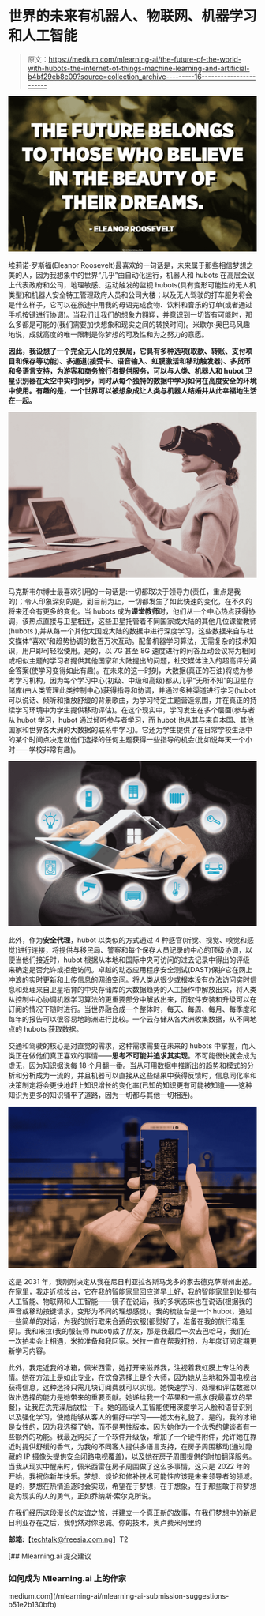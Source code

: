 # 世界的未来有机器人、物联网、机器学习和人工智能

> 原文：<https://medium.com/mlearning-ai/the-future-of-the-world-with-hubots-the-internet-of-things-machine-learning-and-artificial-b4bf29eb8e09?source=collection_archive---------16----------------------->

![](img/f169cd86cc30fb96fa3396ec9a5b07ce.png)

埃莉诺·罗斯福(Eleanor Roosevelt)最喜欢的一句话是，未来属于那些相信梦想之美的人，因为我想象中的世界“几乎”由自动化运行，机器人和 hubots 在高层会议上代表政府和公司，地理敏感、运动触发的监视 hubots(具有变形可能性的无人机类型)和机器人安全特工管理政府人员和公司大楼；以及无人驾驶的打车服务将会是什么样子，它可以在旅途中用我的母语完成食物、饮料和音乐的订单(或者通过手机按键进行协调)。当我们让我们的想象力翱翔，并意识到一切皆有可能时，那么多都是可能的(我们需要加快想象和现实之间的转换时间)。米歇尔·奥巴马风趣地说，成就高度的唯一限制是你梦想的可及性和为之努力的意愿。

**因此，我设想了一个完全无人化的兑换局，它具有多种选项(取款、转账、支付项目和保存等功能)、多通道(接受卡、语音输入、虹膜激活和移动触发器)、多货币和多语言支持，为游客和商务旅行者提供服务，可以与人类、机器人和 hubot 卫星识别器在太空中实时同步，同时从每个独特的数据中学习如何在高度安全的环境中使用。有趣的是，一个世界可以被想象成让人类与机器人结婚并从此幸福地生活在一起。**

![](img/2252ed95e1eb31076ee1ae7b0cba2db4.png)

马克斯韦尔博士最喜欢引用的一句话是:一切都取决于领导力(责任，重点是我的)；令人印象深刻的是，到目前为止，一切都发生了如此快速的变化，在不久的将来还会有更多的变化。当 hubots 成为**课堂教师**时，他们从一个中心热点获得协调，该热点直接与卫星相连，这些卫星托管着不同国家或大陆的其他几位课堂教师(hubots ),并从每一个其他大国或大陆的数据中进行深度学习，这些数据来自与社交媒体“喜欢”和趋势协调的数百万次互动。配备机器学习算法，无需复杂的技术知识，用户即可轻松使用。是的，以 7G 甚至 8G 速度进行的问答互动会议将为相同或相似主题的学习者提供其他国家和大陆提出的问题，社交媒体注入的超高评分黄金答案(使学习变得如此有趣)。在未来的这一时刻，大数据(真正的石油)将成为参考学习机构，因为每个学习中心(初级、中级和高级)都从几乎“无所不知”的卫星存储库(由人类管理此类控制中心)获得指导和协调，并通过多种渠道进行学习(hubot 可以说话、倾听和播放舒缓的背景歌曲，为学习特定主题营造氛围，并在真正的持续学习环境中为学生提供移动评估)。在这个现实中，学习发生在多个层面(参与者从 hubot 学习，hubot 通过倾听参与者学习，而 hubot 也从其与来自本国、其他国家和世界各大洲的大数据的联系中学习)。它还为学生提供了在日常学校生活中的某个时间点决定就他们选择的任何主题获得一些指导的机会(比如说每天一个小时——学校非常有趣)。

![](img/bc71dd1b82eba0387b930caf08e73ea6.png)

此外，作为**安全代理**，hubot 以类似的方式通过 4 种感官(听觉、视觉、嗅觉和感觉)进行连接，将提供与移民局、警察和每个保存人员记录的中心的顶级协调，以便当他们接近时，hubot 根据从本地和国际中央可访问的过去记录中得出的评级来确定是否允许或拒绝访问。卓越的动态应用程序安全测试(DAST)保护它在网上冲浪的实时更新和上传信息的网络空间。将人类从很少或根本没有办法访问实时信息和处理来自卫星培育的中央存储库的大数据趋势的人工操作中解放出来，将人类从控制中心协调机器学习算法的更重要部分中解放出来，而软件安装和升级可以在订阅的情况下随时进行。当世界融合成一个整体时，每天、每周、每月、每季度和每年的报告可以很容易地跨洲进行比较。一个云存储从各大洲收集数据，从不同地点的 hubots 获取数据。

交通和驾驶的核心是对直觉的需求，这种需求需要在未来的 hubots 中掌握，而人类正在做他们真正喜欢的事情——**思考不可能并追求其实现**。不可能很快就会成为虚无，因为知识据说每 18 个月翻一番。当从可用数据中推断出的趋势和模式的分析和分析成为一流的，并且机器可以直接从这些结果中获得反馈时，信息同化率和决策制定将会更快地赶上知识增长的变化率(已知的知识更有可能被知道——这种知识为更多的知识铺平了道路，因为一切都与其他一切相连)。

![](img/e3f4d25f4b0ed9ecfea29e0d05b4ea9f.png)

这是 2031 年，我刚刚决定从我在尼日利亚拉各斯马戈多的家去德克萨斯州出差。在家里，我走近梳妆台，它在我的智能家里回应道早上好，我的智能家里到处都有人工智能、物联网和人工智能——镜子在说话，我的多状态床也在说话(根据我的声音或移动按键请求，变形为不同的理想感觉)。我的梳妆台是一个 hubot，通过一些简单的对话，为我的旅行取来合适的衣服(都熨好了，准备在我的旅行箱里穿)。我和米拉(我的服装师 hubot)成了朋友，那是我最后一次去巴哈马，我们在一次拍卖会上相遇，米拉准备和我回家。米拉一直在帮我打扮，为年度订阅定期更新学习内容。

此外，我走近我的冰箱，佩米西雷，她打开来滋养我，注视着我虹膜上专注的表情。她在方法上是如此专业，在饮食选择上是个大师，因为她从当地和外国电视台获得信息，这种选择只需几块订阅费就可以实现。她快速学习、处理和评估数据以做出选择的能力是她带来的重要贡献。她递给我一个苹果和一瓶水(我最喜欢的早餐)，让我在洗完澡后放松一下。她的高级人工智能使用深度学习人脸和语音识别以及强化学习，使她能够从客人的偏好中学习——她太有礼貌了。是的，我的冰箱是女性的，因为我选择了她，而不是男性版本，因为她作为一个优秀的健谈者有一些额外的功能。我最近购买了一个软件升级版，增加了一个硬件附件，允许她在靠近时提供舒缓的香气，为我的不同客人提供多语言支持，在房子周围移动(通过隐藏的 IP 摄像头提供安全闭路电视覆盖)，以及她在房子周围提供的附加翻译服务。当我从现实中醒来时，佩米西雷在房子周围做了这么多事情，这只是 2022 年的开始，我祝你新年快乐。梦想、谈论和修补技术可能性应该是未来领导者的领域。是的，梦想在热情追逐时会实现，希望在于梦想，在于想象，在于那些敢于将梦想变为现实的人的勇气，正如乔纳斯·索尔克所说。

在我们经历这段漫长的友谊之旅，并建立一个真正新的故事，在我们梦想中的新尼日利亚存在之后，我仍然对你忠诚。你的技术，奥卢费米阿里约

**邮箱:**【techtalk@freesia.com.ng】T2

[](/mlearning-ai/mlearning-ai-submission-suggestions-b51e2b130bfb) [## Mlearning.ai 提交建议

### 如何成为 Mlearning.ai 上的作家

medium.com](/mlearning-ai/mlearning-ai-submission-suggestions-b51e2b130bfb)